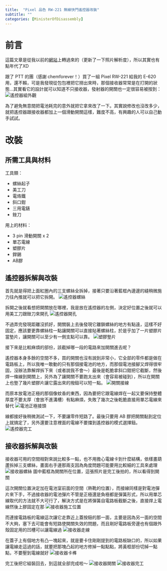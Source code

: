 ```yaml
---
title:  "Pixel 品色 RW-221 無線快門遙控器改裝"
subtitle: ""
categories: [MinisterOfDisassembly]
---
```


# 前言
這篇文章是從我以前的[網站](http://cypresslin.web.fc2.com/Memo/M-PixelRC.html)上轉過來的（更新了一下照片解析度），所以其實也有點年代了XD

跟了 PTT 的團（感謝 chemforever！）買了一組 Pixel RW-221 給我的 E-620 用，還不賴，可是我發現從包包裡把它撈出來時，那個接收器常常是在打開的狀態...其實看它的設計就可以知道不只接收器，發射器的開關也一定很容易被按到：
![遙控器組外觀](/images/2020-12-PixelRW221/RW221.JPG)

為了避免無意間把電池耗完的意外就把它拿來改了一下。其實說修改也沒改多少，就把遙控器跟接收器都加上一個滑動開關這樣，難度不高，有興趣的人可以自己動手試試。

# 改裝
## 所需工具與材料
工具類：
* 螺絲起子
* 美工刀
* 電烙鐵
* 斜口鉗
* 三用電錶
* 銼刀

用上的材料：
* 3 pin 滑動開關 x 2
* 單芯電線
* 塑膠片
* 銲錫
* AB膠

## 遙控器拆解與改裝
首先就是得把上面紅圈內的三支螺絲全拆掉，接著只要沿著藍框內邊邊的縫稍微施力往內推就可以把它拆開。
![遙控器螺絲](/images/2020-12-PixelRW221/ControllerScrews.JPG)

拆開之後就看想把開關放在哪裡，我是放在遙控器的左側，決定好位置之後就可以用美工刀跟銼刀來開孔
![遙控器開孔](/images/2020-12-PixelRW221/ControllerSlot.JPG)

不過弄完發現距離沒抓好，開關裝上去後發現它離鎖螺絲的地方有點遠，這樣不好固定，應該要更靠螺絲柱一點讓開關可以直接貼著螺絲柱，於是乎加了一片塑膠片當墊片，讓開關可以至少有一側支點可以靠。
![塑膠墊片](/images/2020-12-PixelRW221/ControllerPlastic.JPG)

接下來是比較麻煩的部份，該截掉哪一段的電路來加開關進去呢？

遙控器本身多餘的空間不多，買的開關也沒有說到非常小，它全部的零件都是做在電路板上，所以我唯一敢動的只有那個接電池的地方，而那個電池接腳又焊得很牢固，沒辦法靠解焊拆下來（或者說我不會～）最後是乾脆拿斜口鉗把它截斷，然後焊一條線到開關上，另外為了讓開關不要跑太出來（會容易被碰到），所以在開關上也墊了幾片塑膠片讓它露出來的撥鈕可以短一點。
![開關接線](/images/2020-12-PixelRW221/ControllerSwitch.JPG)

而原本放電池正極的那個像蚊香的東西，因為要把它跟電線焊在一起又要保持整體厚度不要太厚（會放不進溝槽）有點麻煩，失敗了幾次之後乾脆直接用單芯電線來替代
![電池正極接頭](/images/2020-12-PixelRW221/ControllerAnode.JPG)

線都接好後稍微測試一下，不要讓零件短路了。最後只要用 AB 膠把開關黏到定位上就搞定了，另外還要注意裡面的電線不要擋到遙控器的模式選擇鈕。
![遙控器完工](/images/2020-12-PixelRW221/ControllerOK.JPG)

## 接收器拆解與改裝
接收器可用的空間相對來說比較多一點，也不用擔心電線卡到什麼結構，依樣畫葫蘆拆掉三支螺絲，畫面右手邊那兩支因為角度問題可能要用比較細的工具來處理
![接收器螺絲](/images/2020-12-PixelRW221/ReceiverScrews.JPG)
圖中藍框為開關所在位置，這張照片是完工後拍的，所以看得到開關

這次開關位置決定加在電池室前面的空間（熱靴的位置），而接線同樣是對電池彈片來下手，不過接收器的電池彈片不管是正極還是負極都是彈簧形式，所以用單芯線取代的方法就不大可行了，解決方式是在將彈簧自電路板截斷之後，直接焊上電線然後上膠固定在那
![接收器施工位置](/images/2020-12-PixelRW221/ReceiverBatt.JPG)

而連接電路板的電線這次讓它走靠近上蓋按鈕的那一面，主要是因為另一面的空間不大夠，塞下去可能會有短路使開關失效的問題，而且剛好電路板旁邊也有個跟外殼固定用的凹槽可以讓電線過
![接收器走線](/images/2020-12-PixelRW221/ReceiverWire.JPG)

在蓋子上有個地方有凸一塊起來，就是要卡住剛剛提到的電路板缺口的，所以如果讓電線走這過的話，就要把那塊凸起的地方修掉一點點點，將黃框部份切掉一點點，不要壓到電線就好
![接收器卡榫](/images/2020-12-PixelRW221/ReceiverLatch.JPG)

完工後把它組裝回去，到這就全部完成啦～
![接收器開關](/images/2020-12-PixelRW221/ReceiverSwitch.JPG)
![接收器完工](/images/2020-12-PixelRW221/ReceiverOK.JPG)


